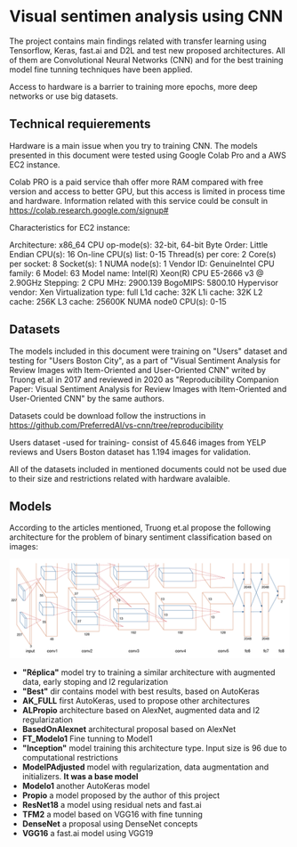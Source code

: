 # Visual sentimen analysis using CNN

The project contains main findings related with transfer learning using Tensorflow, Keras, fast.ai and D2L and test new proposed architectures. All of them are Convolutional Neural Networks (CNN) and for the best training model fine tunning techniques have been applied.

Access to hardware is a barrier to training more epochs, more deep networks or use big datasets.

## Technical requierements

Hardware is a main issue when you try to training CNN. The models presented in this document were tested using Google Colab Pro and a AWS EC2 instance.

Colab PRO is a paid service thah offer more RAM compared with free version and access to better GPU, but this access is limited in process time and hardware. Information related with this service could be consult in https://colab.research.google.com/signup#

Characteristics for EC2 instance:

Architecture:        x86_64
CPU op-mode(s):      32-bit, 64-bit
Byte Order:          Little Endian
CPU(s):              16
On-line CPU(s) list: 0-15
Thread(s) per core:  2
Core(s) per socket:  8
Socket(s):           1
NUMA node(s):        1
Vendor ID:           GenuineIntel
CPU family:          6
Model:               63
Model name:          Intel(R) Xeon(R) CPU E5-2666 v3 @ 2.90GHz
Stepping:            2
CPU MHz:             2900.139
BogoMIPS:            5800.10
Hypervisor vendor:   Xen
Virtualization type: full
L1d cache:           32K
L1i cache:           32K
L2 cache:            256K
L3 cache:            25600K
NUMA node0 CPU(s):   0-15

## Datasets

The models included in this document were training on "Users" dataset and testing for "Users Boston City", as a part of "Visual Sentiment Analysis for Review Images with
Item-Oriented and User-Oriented CNN" writed by Truong et.al in 2017 and reviewed in 2020 as "Reproducibility Companion Paper: Visual Sentiment Analysis for Review Images with Item-Oriented and User-Oriented CNN" by the same authors. 

Datasets could be download follow the instructions in https://github.com/PreferredAI/vs-cnn/tree/reproducibility

Users dataset -used for training- consist of 45.646 images from YELP reviews and Users Boston dataset has 1.194 images for validation.

All of the datasets included in mentioned documents could not be used due to their size and restrictions related with hardware avalaible.

## Models

According to the articles mentioned, Truong et.al propose the following architecture for the problem of binary sentiment classification based on images:

![Architecture used by Truong et.al](/Images/acmmm17.PNG)

* __"Réplica"__ model try to training a similar architecture with augmented data, early stoping and l2 regularization
* __"Best"__ dir contains model with best results, based on AutoKeras
* __AK_FULL__ first AutoKeras, used to propose other architectures
* __ALPropio__ architecture based on AlexNet, augmented data and l2 regularization
* __BasedOnAlexnet__ architectural proposal based on AlexNet
* __FT_Modelo1__ Fine tunning to Model1
* __"Inception"__ model training this architecture type. Input size is 96 due to computational restrictions
* __ModelPAdjusted__ model with regularization, data augmentation and initializers. __It was a base model__
* __Modelo1__ another AutoKeras model
* __Propio__ a model proposed by the author of this project
* __ResNet18__ a model using residual nets and fast.ai
* __TFM2__ a model based on VGG16 with fine tunning
* __DenseNet__ a proposal using DenseNet concepts
* __VGG16__ a fast.ai model using VGG19



